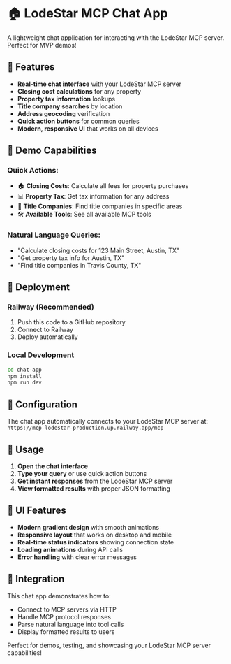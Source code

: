 # 🏠 LodeStar MCP Chat App

A lightweight chat application for interacting with the LodeStar MCP server. Perfect for MVP demos!

## 🚀 Features

- **Real-time chat interface** with your LodeStar MCP server
- **Closing cost calculations** for any property
- **Property tax information** lookups
- **Title company searches** by location
- **Address geocoding** verification
- **Quick action buttons** for common queries
- **Modern, responsive UI** that works on all devices

## 🎯 Demo Capabilities

### Quick Actions:
- 🏠 **Closing Costs**: Calculate all fees for property purchases
- 📊 **Property Tax**: Get tax information for any address
- 🏢 **Title Companies**: Find title companies in specific areas
- 🛠️ **Available Tools**: See all available MCP tools

### Natural Language Queries:
- "Calculate closing costs for 123 Main Street, Austin, TX"
- "Get property tax info for Austin, TX"
- "Find title companies in Travis County, TX"

## 🚀 Deployment

### Railway (Recommended)
1. Push this code to a GitHub repository
2. Connect to Railway
3. Deploy automatically

### Local Development
```bash
cd chat-app
npm install
npm run dev
```

## 🔧 Configuration

The chat app automatically connects to your LodeStar MCP server at:
`https://mcp-lodestar-production.up.railway.app/mcp`

## 📱 Usage

1. **Open the chat interface**
2. **Type your query** or use quick action buttons
3. **Get instant responses** from the LodeStar MCP server
4. **View formatted results** with proper JSON formatting

## 🎨 UI Features

- **Modern gradient design** with smooth animations
- **Responsive layout** that works on desktop and mobile
- **Real-time status indicators** showing connection state
- **Loading animations** during API calls
- **Error handling** with clear error messages

## 🔗 Integration

This chat app demonstrates how to:
- Connect to MCP servers via HTTP
- Handle MCP protocol responses
- Parse natural language into tool calls
- Display formatted results to users

Perfect for demos, testing, and showcasing your LodeStar MCP server capabilities!
